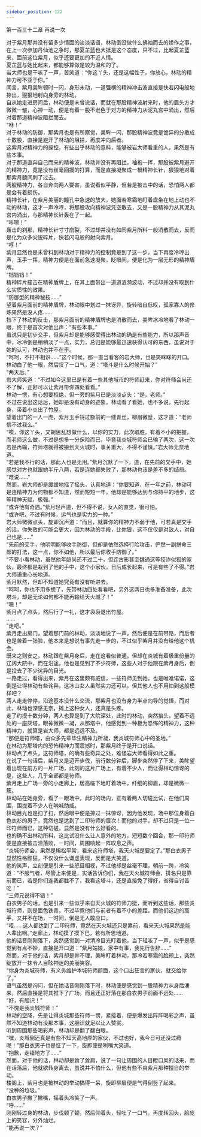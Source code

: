 ```yaml
---
sidebar_position: 122
---
```

 第一百三十二章 再说一次


对于紫月那并没有留多少情面的淡淡话语，林动倒没做什么拂袖而去的娇作之事，在上一次参加丹仙池之争时，那夏芷蓝也大抵是这个态度，只不过，比起夏芷蓝来，面前这位紫月，似乎还要更加的不近人情。  
夏芷蓝与她比起来，都能够算做是较为温和的了。  
岩大师也是干咳了一声，苦笑道：“你这丫头，还是这幅性子，你放心，林动的精神力可不亚于你。”  
闻言，紫月美眸顿时一闪，身形未动，一道强横的精神冲击波直接是快若闪电般地掠出，狠狠地射向身旁的林动。  
自从她走进房间后，林动便是未曾说话，而就在那股精神波射来时，他的眉头方才微微一皱，心神一动，便是有着一股不逊色于对方的精神力从泥丸宫中涌出，然后对着那道精神波阻拦而去。  
“咻！”  
对于林动的防御，那紫月也是有所察觉，美眸一闪，那股精神波竟是诡异的分散成十数股，直接是避开了林动的阻拦，再度冲向后者。  
这紫月对精神力的操控，有些出乎林动的意料，能够被岩大师看重的人，果然是有些本事。  
对于那道直奔自己而来的精神波，林动并没有再阻拦，袖袍一挥，那股被紫月避开的精神力，竟是没有丝毫回援的打算，而是直接凝聚成一根精神长针，狠狠地对着那紫月额间刺了过去。  
两股精神力，各自奔向两人要害，虽说看似平静，但若是被击中的话，恐怕两人都是会有着损伤。  
精神长针，在紫月美丽的瞳孔中急速的放大，她面若寒霜地盯着盘坐在地上动也不动的林动，这才一声冷哼，将那股攻向精神波凭空散去，又是一股精神力从其泥丸宫内涌出，与那精神长针轰在了一起。  
“咔嚓！”  
轰击的刹那，精神长针寸寸崩裂，不过却并没有如同紫月所料一般消散而去，反而是化为众多尖锐碎片，快若闪电般的射向紫月。  
“哼！”  
紫月显然也是未曾料到林动对于精神力的控制竟是到了这一步，当下再度冷哼出声，玉手一挥，精神力便是在面前急速凝聚，眨眼间，便是化为一层无形的精神盾牌。  
“铛铛铛！”  
精神碎片撞击在精神盾牌上，在其上面带出一道道涟漪波动，不过却并没有取到什么实质性的效果。  
“防御型的精神秘技……”  
望着紫月面前的精神盾牌，林动眼中划过一抹讶异，旋转暗自低叹，孤家寡人的修炼果然是没人疼……  
挡下了林动的反击，那紫月面前的精神盾牌也是消散而去，美眸冰冷地看了林动一眼，终于是首次对他出声：“有些本事。”  
虽说只是初步交手，但紫月却是能够感受得出林动的确是有些能力，所以那声音中，冰冷倒是稍稍淡了一点，实力，总归是能够最迅速获得认可的东西，虽说对于她的认可，林动也并不在乎。  
“呵呵，不打不相识……”这个时候，那一直当看客的岩大师，也是笑眯眯的开口。  
林动白了他一眼，然后叹了一口气，道：“塔斗是什么时候开始？”  
“两天后。”  
岩大师笑道：“不过如今这里已是有着一些其他城市的符师赶来，你对符师会尚还不了解，正好可以让紫月带你四处看看。”  
林动一愣，有心想要拒绝，但一旁的紫月已是淡淡点头：“是，老师。”  
不过在说出这话后，她却是没有动身的迹象，林动看了看她，也不多说，先行起身，带着小炎出了竹屋。  
望着出门的一人一虎，紫月玉手锊过额前的一缕青丝，柳眉微蹙，这才道：“老师信不过我么。”  
“唉，你这丫头，又胡思乱想做什么，以你的实力，此次取胜，有着不小的把握，而老师这么做，不过是想多一分保险而已，毕竟我炎城符师会已输了两次，这一次若是再输，符师塔就得被搬到天火城时，事关重大，不得不谨慎。”岩大师无奈地道。  
“若是我不行的话，那此人也是无用。”紫月沉默了一下，道，在先前的交手中，她感觉对方也就跟她半斤八两，若是连她都失败了，那林动也该是差不多的结局。  
“难说……”  
然而，岩大师却是缓缓地摇了摇头，认真地道：“你要知道，在一年之前，林动可是连精神力为何物都不知道，然而短短一年，他却是能够达到与你持平的地步，这等精神天赋，极强。”  
“或许他有奇遇。”紫月轻声道，但不得不说，女人的直觉，很可怕。  
“或许吧，不过有时候，运气也是实力的一种。”  
岩大师微微点头，旋即沉声道：“而且，就算你的精神力不弱于他，可若真是交手的话，你失败的可能会更大，因为林动的手段，比你狠，这不仅仅是对敌人，对自己也是……”  
“先前的交手，他明明能够收手防御，但却是依然选择行险攻击，俨然一副拼命三郎的打法，这一点，你不如他，所以最后你收手防御了。”  
“不要小看林动，虽然他年龄尚还不过二十，但连古影甚至魏通这等狡诈似狐的家伙，最终都是栽到了他的手中，这个小家伙，日后成长起来，可是有些了不得。”岩大师语重心长地道。  
紫月默然，但却不知道她究竟有没有听进去。  
“呵呵，你也不用多想了，先带林动四处看看吧，另外这两日也多准备准备，此次塔斗，却是无论如何都不能再输给天火城了！”  
“嗯！”  
紫月点了点头，然后行了一礼，这才袅袅退出竹屋。  
……  
“走吧。”  
紫月走出房门，望着那门前的林动，淡淡地说了一声，然后便是在前带路，而后者也是苦着一张脸，他本来是想说有事先走一步的，不过似乎紫月并没有给他这个机会。  
既来之则安之，林动跟在紫月身后，走在这看似普通，但却在炎城有着极重份量的辽阔大院中，而在沿途，他也是见到了不少符师，这些人对于他跟在紫月身后，倒是投去了不少诧异的目光。  
一路走过，看得出来，紫月在这里颇有威信，一些符师见到她，也是唯唯诺诺，这倒是让得林动有些诧异，这冰山女人虽然实力还可以，但其他人也不用怕到这般模样吧？  
两人走走停停，沿途基本没什么交流，那紫月也没有身为半点向导的觉悟，而对此，林动也深感无奈，摊上这种女人，还真是头疼。  
走了约摸十数分钟，两人也算是到了大院深处，此时的林动，突然抬头，望着不远处的一座灰塔，眼神微微一凝，从那塔中，他感觉到一种极为恐怖的精神力，这种精神力，就算是岩大师，都是远远不及。  
“那便是符师塔，由众多先辈毕生精神力所凝，我炎城符师心中的圣地。”  
在林动为那塔内的恐怖精神力而震撼时，那紫月终于是开口说话。  
林动点了点头，这符师塔，的确有些奇异之处，难怪岩大师看得如此之重。  
在说了一句话后，紫月又是迈开步伐，前行数分钟后，脚步突然停了下来，美眸望着出现在前方的一片广场，此刻的这片广场上，有着不少人，而让得林动惊讶的是，这些人，几乎全部都是符师。  
紫月走上广场一旁的小走廊上，居高临下地盯着场中，纤细的柳眉，却是微微一簇。  
林动站在她身旁，看了一眼场中，此时的场内，正有着两人切磋比试，在他们周围，围拢着不少人在呐喊助威。  
林动目光也是扫了扫，然后眼中便是掠过一抹惊讶，因为他发现，场中那位身着白色衣衫的男子，竟然也是达到了二印符师的层次！而他的对手，却不过只是一位一印符师而已，这种切磋，显然是没有什么好看的。  
也的确不出林动所料，这比试没什么让人意外的地方，短短数个回合，那一印符师便是直接被击溃落败，一时间，周围响起一阵叹息之声。  
“炎城符师会，果然是稀松平常，看来这符师塔，我天火城是要定了。”那白衣男子显然性格颇狂，不仅没什么谦虚表现，反而是大笑道。  
他的笑声，立刻便是引来一些怒目相视，不过他却是丝毫不理，朝前一跨，冷笑道：“不服气者，尽管上来便是，实话告诉你们，我在天火城符师会，排名只是靠前而已，若是你们连我都胜不了，我看这塔斗，还是直接免了得好，省得自讨苦吃！”  
“三师兄说得不错！”  
白衣男子的话，也是引来一些似乎来自天火城的符师力挺，而听到这些话，那些炎城符师，则是面色铁青，不过毕竟他们与前者有着不小的差距，而他们这边的高手，又并不在场，一时间，倒是无人敢应口。  
“唔……这人都达到了二印符师，竟然在天火城还只是靠前，看来天火城果然是能人辈出啊。”走廊上，林动摸了摸下巴，若有所思地道。  
他的话音刚刚落下，突然感觉到一对清冷目光盯着他，当下轻咳了一声，似乎是感觉到有点不妙，直接是开口道：“紫月姑娘，家中有事，我先行告辞……”  
然而，对于他的话，紫月却是并不理，美眸盯着林动，那冷若寒霜的脸颊上，突然绽放开一抹令人目眩神迷的美丽笑容。  
“你身为炎城符师，有义务维护本城符师颜面，这个口出狂言的家伙，就交给你了。”  
语气虽然是询问，但在她话音刚刚落下时，林动便是感觉到一股精神力从身后涌来，然后直接是将其推下了广场，而且还正好落在那白衣男子前面不远处……  
“好，有胆识！”  
“不愧是我炎城符师！”  
林动的空降，先是让得炎城那些符师一愣，紧接着，便是爆发出阵阵喝彩之声，虽然不知道林动有没那本事，这胆识就足以让人赞赏。  
听到周围那些喝彩声，林动却是翻了翻白眼。  
“嘿，炎城倒还真是有些不知天高地厚的家伙，不过也好，我今日可还没过瘾呢！”那白衣男子也是怔了一下，旋即便是咧嘴大笑道。  
“抱歉，走错地方了……”  
然而，对于他的话，林动却是耸了耸肩，说了一句让周围的人目瞪口呆的话来，而在话落后，他就欲转身离去，虽说并不怕什么，但他有些不爽紫月那种擅自的举动。  
楼阁上，紫月也是被林动的举动搞得一呆，旋即柳眉便是气得倒竖了起来。  
“没种的垃圾。”  
白衣男子撇了撇嘴，摇着头冷笑了一声。  
“呼……”  
刚刚转过身的林动，步伐顿了顿，然后仰着头，轻吐了一口气，再度转回头，脸庞上的笑容，分外灿烂。  
“能再说一次？”  
  
  
